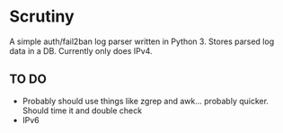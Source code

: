 Scrutiny
=========

A simple auth/fail2ban log parser written in Python 3. Stores parsed log data in a DB. Currently only does IPv4.

TO DO
-------------------------
- Probably should use things like zgrep and awk... probably quicker. Should time it and double check
- IPv6
